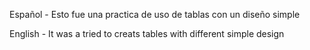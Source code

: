 Español - Esto fue una practica de uso de tablas con un diseño simple

English - It was a tried to creats tables with different simple design
